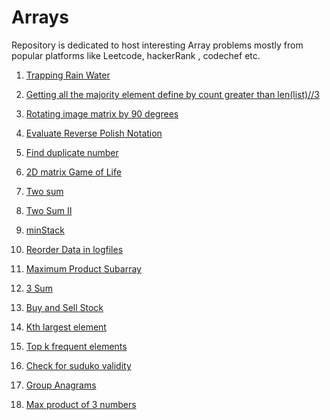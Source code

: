 # Arrays

Repository is dedicated to host interesting Array problems mostly from popular platforms like Leetcode, hackerRank , codechef etc.

1. [Trapping Rain Water](https://github.com/KumarAbhinav2/Arrays/blob/master/trappingTrainingWater(LTH-42).py)

2. [Getting all the majority element define by count greater than len(list)//3](https://github.com/KumarAbhinav2/Arrays/blob/master/majorityElementII(LTM-229).py)

3. [Rotating image matrix by 90 degrees](https://github.com/KumarAbhinav2/Arrays/blob/master/rotate_image(LTM-48).py)

4. [Evaluate Reverse Polish Notation](https://github.com/KumarAbhinav2/Arrays/blob/master/evaluate_reverse_polish_notation(LTM-150).py)

5. [Find duplicate number](https://github.com/KumarAbhinav2/Arrays/blob/master/find_duplicate_number(LTM-287).py)

6. [2D matrix Game of Life](https://github.com/KumarAbhinav2/Arrays/blob/master/game_of_life(LTM-289).py)

7. [Two sum](https://github.com/KumarAbhinav2/Arrays/blob/master/two_sum(LTE-1).py)

8. [Two Sum II](https://github.com/KumarAbhinav2/Arrays/blob/master/two-sumII(LTE-167).py)

9. [minStack](https://github.com/KumarAbhinav2/Arrays/blob/master/minStack(LTE-155).py)

10. [Reorder Data in logfiles](https://github.com/KumarAbhinav2/Arrays/blob/master/Reorder_Data_in_log_files(LTE-937).py)

11. [Maximum Product Subarray](https://github.com/KumarAbhinav2/Arrays/blob/master/Max_Product_Subarray(LTM-152).py)

12. [3 Sum](https://github.com/KumarAbhinav2/Arrays/blob/master/3Sum(LTM-15).py)

13. [Buy and Sell Stock](https://github.com/KumarAbhinav2/Arrays/blob/master/BuyAndSellStock(LTE-121).py)

14. [Kth largest element](https://github.com/KumarAbhinav2/Arrays/blob/master/kth_largest_element_in_array(LTM-215).py)

15. [Top k frequent elements](https://github.com/KumarAbhinav2/Arrays/blob/master/top_k_frequent_elements(LTM-347).py)

16. [Check for suduko validity](https://github.com/KumarAbhinav2/Arrays/blob/master/is_valid_sudoko(LTM-36).py)

17. [Group Anagrams](https://github.com/KumarAbhinav2/Arrays/blob/master/group_anagrams(LTM-49).py)

18. [Max product of 3 numbers](https://github.com/KumarAbhinav2/Arrays/blob/master/max_product_of_3numbers(LTE-628).py) 
